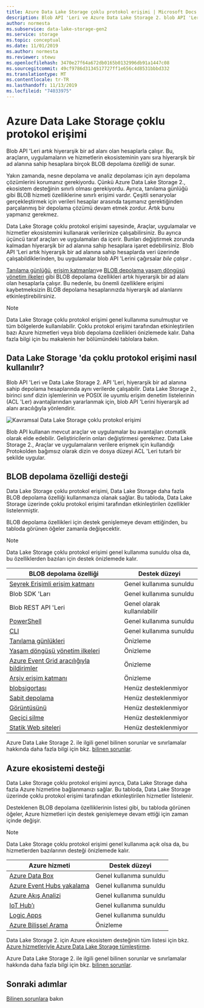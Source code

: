 ```yaml
---
title: Azure Data Lake Storage çoklu protokol erişimi | Microsoft Docs
description: Blob API 'Leri ve Azure Data Lake Storage 2. blob API 'Leri kullanan uygulamaları kullanın.
author: normesta
ms.subservice: data-lake-storage-gen2
ms.service: storage
ms.topic: conceptual
ms.date: 11/01/2019
ms.author: normesta
ms.reviewer: stewu
ms.openlocfilehash: 3470e27f64a672db0165b0132996db91a1447c08
ms.sourcegitcommit: 49cf9786d3134517727ff1e656c4d8531bbbd332
ms.translationtype: MT
ms.contentlocale: tr-TR
ms.lasthandoff: 11/13/2019
ms.locfileid: "74033975"
---
```

# <a name="multi-protocol-access-on-azure-data-lake-storage"></a>Azure Data Lake Storage çoklu protokol erişimi

Blob API 'Leri artık hiyerarşik bir ad alanı olan hesaplarla çalışır. Bu, araçların, uygulamaların ve hizmetlerin ekosisteminin yanı sıra hiyerarşik bir ad alanına sahip hesaplara birçok BLOB depolama özelliği de sunar.

Yakın zamanda, nesne depolama ve analiz depolaması için ayrı depolama çözümlerini korumanız gerekiyordu. Çünkü Azure Data Lake Storage 2., ekosistem desteğinin sınırlı olması gerekiyordu. Ayrıca, tanılama günlüğü gibi BLOB hizmeti özelliklerine sınırlı erişimi vardır. Çeşitli senaryolar gerçekleştirmek için verileri hesaplar arasında taşımanız gerektiğinden parçalanmış bir depolama çözümü devam etmek zordur. Artık bunu yapmanız gerekmez.

Data Lake Storage çoklu protokol erişimi sayesinde, Araçlar, uygulamalar ve hizmetler ekosistemini kullanarak verilerinize çalışabilirsiniz. Bu ayrıca üçüncü taraf araçları ve uygulamaları da içerir. Bunları değiştirmek zorunda kalmadan hiyerarşik bir ad alanına sahip hesaplara işaret edebilirsiniz. Blob API 'Leri artık hiyerarşik bir ad alanına sahip hesaplarda veri üzerinde çalışabildiklerinden, bu uygulamalar blob API 'Lerini çağırsalar *bile çalışır* .

[Tanılama günlüğü](../common/storage-analytics-logging.md), [erişim katmanları](storage-blob-storage-tiers.md)ve [BLOB depolama yaşam döngüsü yönetim ilkeleri](storage-lifecycle-management-concepts.md) gibi BLOB depolama özellikleri artık hiyerarşik bir ad alanı olan hesaplarla çalışır. Bu nedenle, bu önemli özelliklere erişimi kaybetmeksizin BLOB depolama hesaplarınızda hiyerarşik ad alanlarını etkinleştirebilirsiniz. 

> [!NOTE]
> Data Lake Storage çoklu protokol erişimi genel kullanıma sunulmuştur ve tüm bölgelerde kullanılabilir. Çoklu protokol erişimi tarafından etkinleştirilen bazı Azure hizmetleri veya blob depolama özellikleri önizlemede kalır. Daha fazla bilgi için bu makalenin her bölümündeki tablolara bakın. 

## <a name="how-multi-protocol-access-on-data-lake-storage-works"></a>Data Lake Storage 'da çoklu protokol erişimi nasıl kullanılır?

Blob API 'Leri ve Data Lake Storage 2. API 'Leri, hiyerarşik bir ad alanına sahip depolama hesaplarında aynı verilerde çalışabilir. Data Lake Storage 2., birinci sınıf dizin işlemlerinin ve POSIX ile uyumlu erişim denetim listelerinin (ACL 'Ler) avantajlarından yararlanmak için, blob API 'Lerini hiyerarşik ad alanı aracılığıyla yönlendirir. 

![Kavramsal Data Lake Storage çoklu protokol erişimi](./media/data-lake-storage-interop/interop-concept.png) 

Blob API kullanan mevcut araçlar ve uygulamalar bu avantajları otomatik olarak elde edebilir. Geliştiricilerin onları değiştirmesi gerekmez. Data Lake Storage 2., Araçlar ve uygulamaların verilere erişmek için kullandığı Protokolden bağımsız olarak dizin ve dosya düzeyi ACL 'Leri tutarlı bir şekilde uygular. 

## <a name="blob-storage-feature-support"></a>BLOB depolama özelliği desteği

Data Lake Storage çoklu protokol erişimi, Data Lake Storage daha fazla BLOB depolama özelliği kullanmanıza olanak sağlar. Bu tabloda, Data Lake Storage üzerinde çoklu protokol erişimi tarafından etkinleştirilen özellikler listelenmiştir. 

BLOB depolama özellikleri için destek genişlemeye devam ettiğinden, bu tabloda görünen öğeler zamanla değişecektir. 

> [!NOTE]
> Data Lake Storage çoklu protokol erişimi genel kullanıma sunuldu olsa da, bu özelliklerden bazıları için destek önizlemede kalır. 

|BLOB depolama özelliği | Destek düzeyi |
|---|---|
|[Seyrek Erişimli erişim katmanı](storage-blob-storage-tiers.md)|Genel kullanıma sunuldu|
|Blob SDK 'Ları |Genel kullanıma sunuldu|
|Blob REST API 'Leri|Genel olarak kullanılabilir|
|[PowerShell](https://docs.microsoft.com/azure/storage/blobs/storage-quickstart-blobs-powershell) |Genel kullanıma sunuldu|
|[CLI](https://docs.microsoft.com/azure/storage/blobs/storage-quickstart-blobs-cli) |Genel kullanıma sunuldu|
|[Tanılama günlükleri](../common/storage-analytics-logging.md)| Önizleme|
|[Yaşam döngüsü yönetim ilkeleri](storage-lifecycle-management-concepts.md)| Önizleme|
|[Azure Event Grid aracılığıyla bildirimler](data-lake-storage-events.md)|Önizleme|
|[Arşiv erişim katmanı](storage-blob-storage-tiers.md)| Önizleme|
|[blobsigortası](storage-how-to-mount-container-linux.md)|Henüz desteklenmiyor|
|[Sabit depolama](storage-blob-immutable-storage.md)|Henüz desteklenmiyor|
|[Görüntüsünü](storage-blob-snapshots.md)|Henüz desteklenmiyor|
|[Geçici silme](storage-blob-soft-delete.md)|Henüz desteklenmiyor|
|[Statik Web siteleri](storage-blob-static-website.md)|Henüz desteklenmiyor|

Azure Data Lake Storage 2. ile ilgili genel bilinen sorunlar ve sınırlamalar hakkında daha fazla bilgi için bkz. [bilinen sorunlar](data-lake-storage-known-issues.md).

## <a name="azure-ecosystem-support"></a>Azure ekosistemi desteği

Data Lake Storage çoklu protokol erişimi ayrıca, Data Lake Storage daha fazla Azure hizmetine bağlanmanızı sağlar. Bu tabloda, Data Lake Storage üzerinde çoklu protokol erişimi tarafından etkinleştirilen hizmetler listelenir. 

Desteklenen BLOB depolama özelliklerinin listesi gibi, bu tabloda görünen öğeler, Azure hizmetleri için destek genişlemeye devam ettiği için zaman içinde değişir. 

> [!NOTE]
> Data Lake Storage çoklu protokol erişimi genel kullanıma açık olsa da, bu hizmetlerden bazılarının desteği önizlemede kalır. 

|Azure hizmeti | Destek düzeyi |
|---|---|
|[Azure Data Box](data-lake-storage-migrate-on-premises-hdfs-cluster.md)|Genel kullanıma sunuldu|
|[Azure Event Hubs yakalama](https://docs.microsoft.com/azure/event-hubs/event-hubs-capture-overview)|Genel kullanıma sunuldu|
|[Azure Akış Analizi](https://docs.microsoft.com/azure/stream-analytics/stream-analytics-quick-create-portal)|Genel kullanıma sunuldu|
|[IoT Hub’ı](https://docs.microsoft.com/azure/iot-hub/iot-hub-devguide-messages-d2c)|Genel kullanıma sunuldu|
|[Logic Apps](https://azure.microsoft.com/services/logic-apps/)|Genel kullanıma sunuldu|
|[Azure Bilişsel Arama](https://docs.microsoft.com/azure/search/search-howto-index-azure-data-lake-storage)|Önizleme|

Data Lake Storage 2. için Azure ekosistem desteğinin tüm listesi için bkz. [Azure hizmetleriyle Azure Data Lake Storage tümleştirme](data-lake-storage-integrate-with-azure-services.md).

Azure Data Lake Storage 2. ile ilgili genel bilinen sorunlar ve sınırlamalar hakkında daha fazla bilgi için bkz. [bilinen sorunlar](data-lake-storage-known-issues.md).

## <a name="next-steps"></a>Sonraki adımlar

[Bilinen sorunlara](data-lake-storage-known-issues.md) bakın




